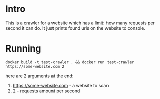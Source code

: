 # Intro 
This is a crawler for a website which has a limit: how many requests per second it can do.
It just prints found urls on the website to console.

# Running
```
docker build -t test-crawler . && docker run test-crawler https://some-website.com 2
```

here are 2 arguments at the end:
1)  https://some-website.com - a website to scan
2) 2 - requests amount per second 
